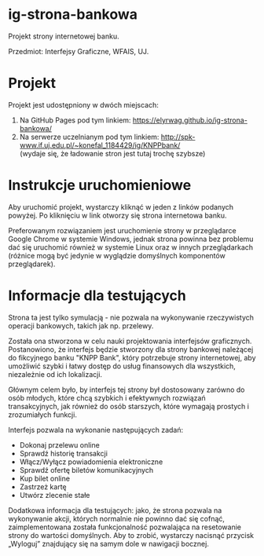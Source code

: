 # ig-strona-bankowa
Projekt strony internetowej banku.

Przedmiot: Interfejsy Graficzne, WFAIS, UJ.

# Projekt
Projekt jest udostępniony w dwóch miejscach:
1. Na GitHub Pages pod tym linkiem: https://elyrwag.github.io/ig-strona-bankowa/
2. Na serwerze uczelnianym pod tym linkiem: http://spk-www.if.uj.edu.pl/~konefal_1184429/ig/KNPPbank/
\
(wydaje się, że ładowanie stron jest tutaj trochę szybsze)

# Instrukcje uruchomieniowe
Aby uruchomić projekt, wystarczy kliknąć w jeden z linków podanych powyżej. Po kliknięciu w link otworzy się strona internetowa banku.

Preferowanym rozwiązaniem jest uruchomienie strony w przeglądarce Google Chrome w systemie Windows, jednak strona powinna bez problemu dać się uruchomić również w systemie Linux oraz w innych przeglądarkach (różnice mogą być jedynie w wyglądzie domyślnych komponentów przeglądarek).

# Informacje dla testujących
Strona ta jest tylko symulacją - nie pozwala na wykonywanie rzeczywistych operacji bankowych, takich jak np. przelewy.

Została ona stworzona w celu nauki projektowania interfejsów graficznych. Postanowiono, że interfejs będzie stworzony dla strony bankowej należącej do fikcyjnego banku "KNPP Bank", który potrzebuje strony internetowej, aby umożliwić szybki i łatwy dostęp do usług finansowych dla wszystkich, niezależnie od ich lokalizacji.

Głównym celem było, by interfejs tej strony był dostosowany zarówno do osób młodych, które chcą szybkich i efektywnych rozwiązań transakcyjnych, jak również do osób starszych, które wymagają prostych i zrozumiałych funkcji.
 
Interfejs pozwala na wykonanie następujących zadań:
- Dokonaj przelewu online
- Sprawdź historię transakcji
- Włącz/Wyłącz powiadomienia elektroniczne
- Sprawdź ofertę biletów komunikacyjnych
- Kup bilet online
- Zastrzeż kartę
- Utwórz zlecenie stałe
 
Dodatkowa informacja dla testujących: jako, że strona pozwala na wykonywanie akcji, których normalnie nie powinno dać się cofnąć, zaimplementowana została funkcjonalność pozwalająca na resetowanie strony do wartości domyślnych. Aby to zrobić, wystarczy nacisnąć przycisk „Wyloguj” znajdujący się na samym dole w nawigacji bocznej.
